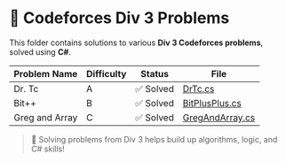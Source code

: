# 🏁 Codeforces Div 3 Problems

This folder contains solutions to various **Div 3 Codeforces problems**, solved using **C#**.

| Problem Name     | Difficulty | Status | File |
|------------------|------------|--------|------|
| Dr. Tc           | A   | ✅ Solved | [DrTc.cs](./Dr.Tc.cs) |
| Bit++            | B   | ✅ Solved | [BitPlusPlus.cs](./St.Chroma.cs) |
| Greg and Array   | C | ✅ Solved | [GregAndArray.cs](./Cherry_Bomb.cs) |

> 🚀 Solving problems from Div 3 helps build up algorithms, logic, and C# skills!
